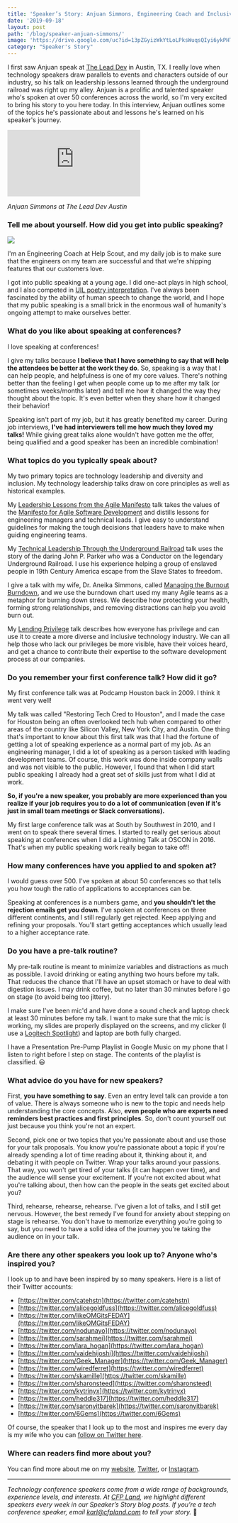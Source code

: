 ```yaml
---
title: 'Speaker’s Story: Anjuan Simmons, Engineering Coach and Inclusive Technology Speaker'
date: '2019-09-18'
layout: post
path: '/blog/speaker-anjuan-simmons/'
image: 'https://drive.google.com/uc?id=13pZGyizWkYtLoLPksWuqsQIyi6ykPHTx'
category: "Speaker's Story"
---
```


I first saw Anjuan speak at [The Lead Dev](https://www.youtube.com/watch?v=9HuvC1ME68I) in Austin, TX. I really love when technology speakers draw parallels to events and characters outside of our industry, so his talk on leadership lessons learned through the underground railroad was right up my alley. Anjuan is a prolific and talented speaker who's spoken at over 50 conferences across the world, so I'm very excited to bring his story to you here today. In this interview, Anjuan outlines some of the topics he's passionate about and lessons he's learned on his speaker's journey.

<!--more-->

<div class='embed-container'><iframe src='https://www.youtube.com/embed/9HuvC1ME68I' frameborder='0' allowfullscreen></iframe></div>

_Anjuan Simmons at The Lead Dev Austin_

### Tell me about yourself. How did you get into public speaking?

<img src="https://i.imgur.com/CXHhfJH.jpg" class="right" />

I'm an Engineering Coach at Help Scout, and my daily job is to make sure that the engineers on my team are successful and that we're shipping features that our customers love.

I got into public speaking at a young age. I did one-act plays in high school, and I also competed in [UIL poetry interpretation](https://www.uiltexas.org/speech/oral-interp/2019-20-uil-poetry-categories). I've always been fascinated by the ability of human speech to change the world, and I hope that my public speaking is a small brick in the enormous wall of humanity's ongoing attempt to make ourselves better.

### What do you like about speaking at conferences?

I love speaking at conferences!

I give my talks because **I believe that I have something to say that will help the attendees be better at the work they do**. So, speaking is a way that I can help people, and helpfulness is one of my core values. There's nothing better than the feeling I get when people come up to me after my talk (or sometimes weeks/months later) and tell me how it changed the way they thought about the topic. It's even better when they share how it changed their behavior!

Speaking isn't part of my job, but it has greatly benefited my career. During job interviews, **I've had interviewers tell me how much they loved my talks!** While giving great talks alone wouldn't have gotten me the offer, being qualified and a good speaker has been an incredible combination!

### What topics do you typically speak about?

My two primary topics are technology leadership and diversity and inclusion. My technology leadership talks draw on core principles as well as historical examples.

My [Leadership Lessons from the Agile Manifesto](https://anjuansimmons.com/talks/leadership-lessons-from-the-agile-manifesto/) talk takes the values of the [Manifesto for Agile Software Development](https://agilemanifesto.org/) and distills lessons for engineering managers and technical leads. I give easy to understand guidelines for making the tough decisions that leaders have to make when guiding engineering teams.

My [Technical Leadership Through the Underground Railroad](https://anjuansimmons.com/talks/technical-leadership-through-the-underground-railroad/) talk uses the story of the daring John P. Parker who was a Conductor on the legendary Underground Railroad. I use his experience helping a group of enslaved people in 19th Century America escape from the Slave States to freedom.

I give a talk with my wife, Dr. Aneika Simmons, called [Managing the Burnout Burndown](https://anjuansimmons.com/talks/managing-the-burnout-burndown/), and we use the burndown chart used my many Agile teams as a metaphor for burning down stress. We describe how protecting your health, forming strong relationships, and removing distractions can help you avoid burn out.

My [Lending Privilege](https://anjuansimmons.com/talks/lending-privilege/) talk describes how everyone has privilege and can use it to create a more diverse and inclusive technology industry. We can all help those who lack our privileges be more visible, have their voices heard, and get a chance to contribute their expertise to the software development process at our companies.

### Do you remember your first conference talk? How did it go?

My first conference talk was at Podcamp Houston back in 2009. I think it went very well!

My talk was called "Restoring Tech Cred to Houston", and I made the case for Houston being an often overlooked tech hub when compared to other areas of the country like Silicon Valley, New York City, and Austin. One thing that's important to know about this first talk was that I had the fortune of getting a lot of speaking experience as a normal part of my job. As an engineering manager, I did a lot of speaking as a person tasked with leading development teams. Of course, this work was done inside company walls and was not visible to the public. However, I found that when I did start public speaking I already had a great set of skills just from what I did at work.

**So, if you're a new speaker, you probably are more experienced than you realize if your job requires you to do a lot of communication (even if it's just in small team meetings or Slack conversations).**

My first large conference talk was at South by Southwest in 2010, and I went on to speak there several times. I started to really get serious about speaking at conferences when I did a Lightning Talk at OSCON in 2016. That's when my public speaking work really began to take off!

### How many conferences have you applied to and spoken at?

I would guess over 500. I've spoken at about 50 conferences so that tells you how tough the ratio of applications to acceptances can be.

Speaking at conferences is a numbers game, and **you shouldn't let the rejection emails get you down**. I've spoken at conferences on three different continents, and I still regularly get rejected. Keep applying and refining your proposals. You'll start getting acceptances which usually lead to a higher acceptance rate.

### Do you have a pre-talk routine?

My pre-talk routine is meant to minimize variables and distractions as much as possible. I avoid drinking or eating anything two hours before my talk. That reduces the chance that I'll have an upset stomach or have to deal with digestion issues. I may drink coffee, but no later than 30 minutes before I go on stage (to avoid being too jittery).

I make sure I've been mic'd and have done a sound check and laptop check at least 30 minutes before my talk. I want to make sure that the mic is working, my slides are properly displayed on the screens, and my clicker (I use a [Logitech Spotlight](https://www.logitech.com/en-us/product/spotlight-presentation-remote)) and laptop are both fully charged.

I have a Presentation Pre-Pump Playlist in Google Music on my phone that I listen to right before I step on stage. The contents of the playlist is classified. 😃

### What advice do you have for new speakers?

First, **you have something to say**. Even an entry level talk can provide a ton of value. There is always someone who is new to the topic and needs help understanding the core concepts. Also, **even people who are experts need reminders best practices and first principles**. So, don't count yourself out just because you think you're not an expert.

Second, pick one or two topics that you're passionate about and use those for your talk proposals. You know you're passionate about a topic if you're already spending a lot of time reading about it, thinking about it, and debating it with people on Twitter. Wrap your talks around your passions. That way, you won't get tired of your talks (it can happen over time), and the audience will sense your excitement. If you're not excited about what you're talking about, then how can the people in the seats get excited about you?

Third, rehearse, rehearse, rehearse. I've given a lot of talks, and I still get nervous. However, the best remedy I've found for anxiety about stepping on stage is rehearse. You don't have to memorize everything you're going to say, but you need to have a solid idea of the journey you're taking the audience on in your talk.

### Are there any other speakers you look up to? Anyone who's inspired you?

I look up to and have been inspired by so many speakers. Here is a list of their Twitter accounts:

- [https://twitter.com/catehstn](https://twitter.com/catehstn)
- [https://twitter.com/alicegoldfuss](https://twitter.com/alicegoldfuss)
- [https://twitter.com/likeOMGitsFEDAY](https://twitter.com/likeOMGitsFEDAY)
- [https://twitter.com/nodunayo](https://twitter.com/nodunayo)
- [https://twitter.com/sarahmei](https://twitter.com/sarahmei)
- [https://twitter.com/lara_hogan](https://twitter.com/lara_hogan)
- [https://twitter.com/vaidehijoshi](https://twitter.com/vaidehijoshi)
- [https://twitter.com/Geek_Manager](https://twitter.com/Geek_Manager)
- [https://twitter.com/wiredferret](https://twitter.com/wiredferret)
- [https://twitter.com/skamille](https://twitter.com/skamille)
- [https://twitter.com/sharonsteed](https://twitter.com/sharonsteed)
- [https://twitter.com/kytrinyx](https://twitter.com/kytrinyx)
- [https://twitter.com/heddle317](https://twitter.com/heddle317)
- [https://twitter.com/saronyitbarek](https://twitter.com/saronyitbarek)
- [https://twitter.com/6Gems](https://twitter.com/6Gems)

Of course, the speaker that I look up to the most and inspires me every day is my wife who you can [follow on Twitter here](https://twitter.com/aneika).

### Where can readers find more about you?

You can find more about me on my [website](https://anjuansimmons.com/), [Twitter](https://twitter.com/anjuan), or [Instagram](https://www.instagram.com/anjuan/).

---

_Technology conference speakers come from a wide range of backgrounds, experience levels, and interests. At [CFP Land](https://www.cfpland.com/), we highlight different speakers every week in our Speaker’s Story blog posts. If you’re a tech conference speaker, email [karl@cfpland.com](mailto:karl@cfpland.com) to tell your story._ 💌
